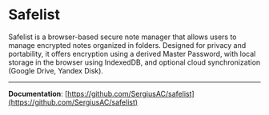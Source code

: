 # Safelist

Safelist is a browser-based secure note manager that allows users to manage encrypted notes organized in folders. Designed for privacy and portability, it offers encryption using a derived Master Password, with local storage in the browser using IndexedDB, and optional cloud synchronization (Google Drive, Yandex Disk).

---

**Documentation**: [https://github.com/SergiusAC/safelist](https://github.com/SergiusAC/safelist)
